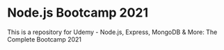# Node.js Bootcamp 2021
This is a repository for Udemy - Node.js, Express, MongoDB & More: The Complete Bootcamp 2021
